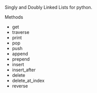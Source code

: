 Singly and Doubly Linked Lists for python.

Methods

- get
- traverse
- print
- pop
- push
- append
- prepend
- insert
- insert_after
- delete
- delete_at_index
- reverse
